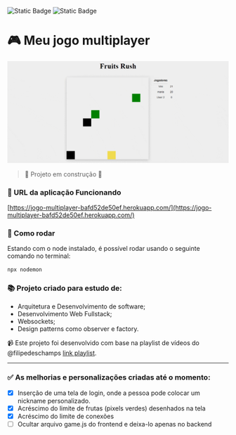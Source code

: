 ![Static Badge](https://img.shields.io/badge/node-v18.17.1-yellow)
![Static Badge](https://img.shields.io/badge/npm-v9.8.1-blue)

# 🎮 Meu jogo multiplayer

![gif-jogo](gif-jogo.gif)

> :construction: Projeto em construção :construction:

### 🚀 URL da aplicação Funcionando

[https://jogo-multiplayer-bafd52de50ef.herokuapp.com/](https://jogo-multiplayer-bafd52de50ef.herokuapp.com/)

### 🚀 Como rodar
Estando com o node instalado, é possível rodar usando o seguinte comando no terminal:
```javascript
npx nodemon
``` 

### 📚 Projeto criado para estudo de: 
- Arquitetura e Desenvolvimento de software;
- Desenvolvimento Web Fullstack;
- Websockets;
- Design patterns como observer e factory.

📹 Este projeto foi desenvolvido com base na playlist de vídeos do @filipedeschamps [link playlist](https://www.youtube.com/playlist?list=PLMdYygf53DP5SVQQrkKCVWDS0TwYLVitL).

-----

### ✅ As melhorias e personalizações criadas até o momento:

- [x] Inserção de uma tela de login, onde a pessoa pode colocar um nickname personalizado.
- [x] Acréscimo do limite de frutas (pixels verdes) desenhados na tela
- [x] Acréscimo do limite de conexões
- [ ] Ocultar arquivo game.js do frontend e deixa-lo apenas no backend
